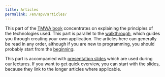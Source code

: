 ```yaml
---
title: Articles
permalink: /en/apv/articles/
---
```


This part of the [TMWA book](/en/apv/) concentrates on explaining the principles 
of the technologies used. This part is parallel to the [walkthrough](/en/apv/walkthrough/), which
guides you through creating your own application. The articles here can generally be read in
any order, although if you are new to programming, you should probably start from the 
[beginning](/en/apv/articles/programming/).   

This part is accompanied with [presentation slides](/en/apv/slides/) which are used
during our lectures. If you want to get quick overview, you can start with the slides, because
they link to the longer articles where applicable.
